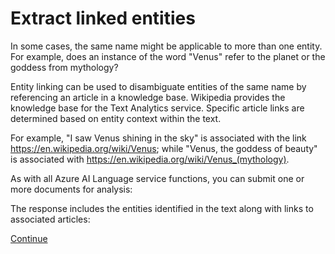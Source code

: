 
# 
# Extract linked entities

In some cases, the same name might be applicable to more than one entity. For example, does an instance of the word "Venus" refer to the planet or the goddess from mythology?

Entity linking can be used to disambiguate entities of the same name by referencing an article in a knowledge base. Wikipedia provides the knowledge base for the Text Analytics service.
Specific article links are determined based on entity context within the text.

For example, "I saw Venus shining in the sky" is associated with the link <https://en.wikipedia.org/wiki/Venus>; while "Venus, the goddess of beauty" is associated with <https://en.wikipedia.org/wiki/Venus_(mythology)>.

As with all Azure AI Language service functions, you can submit one or more documents for analysis:

The response includes the entities identified in the text along with links to associated articles:

[Continue](/en-us/)

